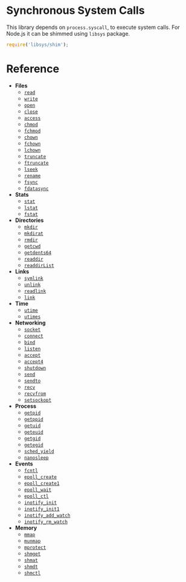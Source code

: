 # Synchronous System Calls

This library depends on `process.syscall`, to execute system calls. For Node.js
it can be shimmed using `libsys` package.

```js
require('libsys/shim');
```


# Reference

- __Files__
   - [`read`](./syscalls/read.md)
   - [`write`](./syscalls/write.md)
   - [`open`](./syscalls/open.md)
   - [`close`](./syscalls/close.md)
   - [`access`](./syscalls/ADD.md)
   - [`chmod`](./syscalls/ADD.md)
   - [`fchmod`](./syscalls/ADD.md)
   - [`chown`](./syscalls/ADD.md)
   - [`fchown`](./syscalls/ADD.md)
   - [`lchown`](./syscalls/ADD.md)
   - [`truncate`](./syscalls/ADD.md)
   - [`ftruncate`](./syscalls/ADD.md)
   - [`lseek`](./syscalls/ADD.md)
   - [`rename`](./syscalls/ADD.md)
   - [`fsync`](./syscalls/ADD.md)
   - [`fdatasync`](./syscalls/ADD.md)
- __Stats__
   - [`stat`](./syscalls/ADD.md)
   - [`lstat`](./syscalls/ADD.md)
   - [`fstat`](./syscalls/ADD.md)
- __Directories__
   - [`mkdir`](./syscalls/ADD.md)
   - [`mkdirat`](./syscalls/ADD.md)
   - [`rmdir`](./syscalls/ADD.md)
   - [`getcwd`](./syscalls/ADD.md)
   - [`getdents64`](./syscalls/ADD.md)
   - [`readdir`](./syscalls/ADD.md)
   - [`readdirList`](./syscalls/ADD.md)
- __Links__
   - [`symlink`](./syscalls/ADD.md)
   - [`unlink`](./syscalls/ADD.md)
   - [`readlink`](./syscalls/ADD.md)
   - [`link`](./syscalls/ADD.md)
- __Time__
   - [`utime`](./syscalls/ADD.md)
   - [`utimes`](./syscalls/ADD.md)
- __Networking__
   - [`socket`](./syscalls/ADD.md)
   - [`connect`](./syscalls/ADD.md)
   - [`bind`](./syscalls/ADD.md)
   - [`listen`](./syscalls/ADD.md)
   - [`accept`](./syscalls/ADD.md)
   - [`accept4`](./syscalls/ADD.md)
   - [`shutdown`](./syscalls/ADD.md)
   - [`send`](./syscalls/ADD.md)
   - [`sendto`](./syscalls/ADD.md)
   - [`recv`](./syscalls/ADD.md)
   - [`recvfrom`](./syscalls/ADD.md)
   - [`setsockopt`](./syscalls/ADD.md)
- __Process__
   - [`getpid`](./syscalls/ADD.md)
   - [`getppid`](./syscalls/ADD.md)
   - [`getuid`](./syscalls/ADD.md)
   - [`geteuid`](./syscalls/ADD.md)
   - [`getgid`](./syscalls/ADD.md)
   - [`getegid`](./syscalls/ADD.md)
   - [`sched_yield`](./syscalls/ADD.md)
   - [`nanosleep`](./syscalls/ADD.md)
- __Events__
   - [`fcntl`](./syscalls/ADD.md)
   - [`epoll_create`](./syscalls/ADD.md)
   - [`epoll_create1`](./syscalls/ADD.md)
   - [`epoll_wait`](./syscalls/ADD.md)
   - [`epoll_ctl`](./syscalls/ADD.md)
   - [`inotify_init`](./syscalls/ADD.md)
   - [`inotify_init1`](./syscalls/ADD.md)
   - [`inotify_add_watch`](./syscalls/ADD.md)
   - [`inotify_rm_watch`](./syscalls/ADD.md)
- __Memory__
   - [`mmap`](./syscalls/ADD.md)
   - [`munmap`](./syscalls/ADD.md)
   - [`mprotect`](./syscalls/ADD.md)
   - [`shmget`](./syscalls/ADD.md)
   - [`shmat`](./syscalls/ADD.md)
   - [`shmdt`](./syscalls/ADD.md)
   - [`shmctl`](./syscalls/ADD.md)
